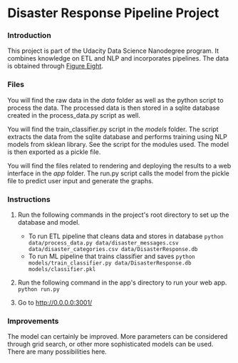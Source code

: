 # Disaster Response Pipeline Project

### Introduction
This project is part of the Udacity Data Science Nanodegree program. It combines knowledge on ETL and NLP and incorporates pipelines. The data is obtained through [Figure Eight](https://www.figure-eight.com/). 

### Files
You will find the raw data in the *data* folder as well as the python script to process the data. The processed data is then stored in a sqlite database created in the process_data.py script as well.

You will find the train_classifier.py script in the *models* folder. The script extracts the data from the sqlite database and performs training using NLP models from sklean library. See the script for the modules used. The model is then exported as a pickle file.

You will find the files related to rendering and deploying the results to a web interface in the *app* folder. The run.py script calls the model from the pickle file to predict user input and generate the graphs. 

### Instructions
1. Run the following commands in the project's root directory to set up the database and model.

    - To run ETL pipeline that cleans data and stores in database
        `python data/process_data.py data/disaster_messages.csv data/disaster_categories.csv data/DisasterResponse.db`
    - To run ML pipeline that trains classifier and saves
        `python models/train_classifier.py data/DisasterResponse.db models/classifier.pkl`

2. Run the following command in the app's directory to run your web app.
    `python run.py`

3. Go to http://0.0.0.0:3001/

### Improvements
The model can certainly be improved. More parameters can be considered through grid search, or other more sophisticated models can be used. There are many possibilities here.
